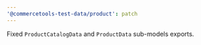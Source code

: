 ```yaml
---
'@commercetools-test-data/product': patch
---
```


Fixed `ProductCatalogData` and `ProductData` sub-models exports.
